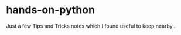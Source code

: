 hands-on-python
==========

Just a few Tips and Tricks notes which I found useful to keep nearby.. 

